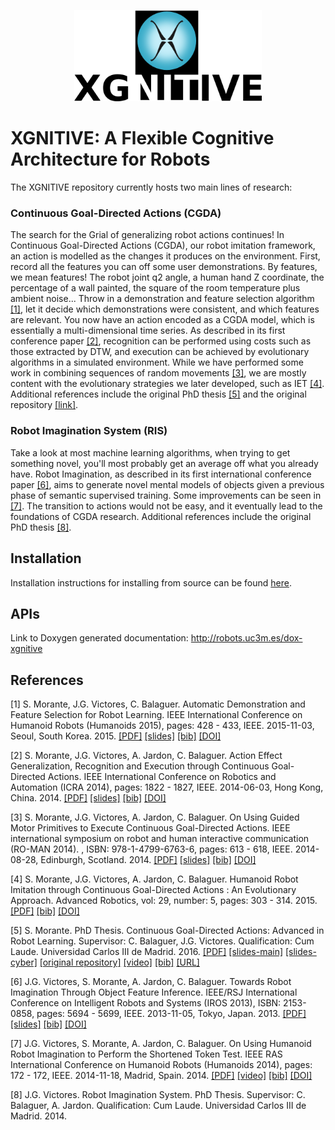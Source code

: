 <p align="center">
  <img src="doc/fig/xgnitive-400px_v2.png" alt="XGNITIVE logo" width="300"/>
</p>

# XGNITIVE: A Flexible Cognitive Architecture for Robots

The XGNITIVE repository currently hosts two main lines of research:

### Continuous Goal-Directed Actions (CGDA)
The search for the Grial of generalizing robot actions continues! In Continuous Goal-Directed Actions (CGDA), our robot imitation framework, an action is modelled as the changes it produces on the environment. First, record all the features you can off some user demonstrations. By features, we mean features! The robot joint q2 angle, a human hand Z coordinate, the percentage of a wall painted, the square of the room temperature plus ambient noise... Throw in a demonstration and feature selection algorithm [[1]](#1), let it decide which demonstrations were consistent, and which features are relevant. You now have an action encoded as a CGDA model, which is essentially a multi-dimensional time series. As described in its first conference paper [[2]](#2), recognition can be performed using costs such as those extracted by DTW, and execution can be achieved by evolutionary algorithms in a simulated environment. While we have performed some work in combining sequences of random movements [[3]](#3), we are mostly content with the evolutionary strategies we later developed, such as IET [[4]](#4). Additional references include the original PhD thesis [[5]](#5) and the original repository [[link]](https://github.com/smorante/continuous-goal-directed-actions).

### Robot Imagination System (RIS)
Take a look at most machine learning algorithms, when trying to get something novel, you'll most probably get an average off what you already have. Robot Imagination, as described in its first international conference paper [[6]](#6), aims to generate novel mental models of objects given a previous phase of semantic supervised training. Some improvements can be seen in [[7]](#7). The transition to actions would not be easy, and it eventually lead to the foundations of CGDA research. Additional references include the original PhD thesis [[8]](#8).

## Installation
Installation instructions for installing from source can be found [here](https://github.com/roboticslab-uc3m/xgnitive/blob/develop/doc/xgnitive_install_ubuntu_14_04.md).

## APIs

Link to Doxygen generated documentation: http://robots.uc3m.es/dox-xgnitive

## References
<a id="1">[1]</a> S. Morante, J.G. Victores, C. Balaguer. Automatic Demonstration and Feature Selection for Robot Learning. IEEE International Conference on Humanoid Robots (Humanoids 2015), pages: 428 - 433, IEEE. 2015-11-03, Seoul, South Korea. 2015. [[PDF]](http://roboticslab.uc3m.es/roboticslab/sites/default/files/morante2015automatic-preprint.pdf)  [[slides]](http://www.slideshare.net/JuanGVictores/morante2015automaticpresentation) [[bib]](doc/bib/morante2015automatic.bib) [[DOI]](http://dx.doi.org/10.1109/HUMANOIDS.2015.7363569)

<a id="2">[2]</a> S. Morante, J.G. Victores, A. Jardon, C. Balaguer. Action Effect Generalization, Recognition and Execution through Continuous Goal-Directed Actions. IEEE International Conference on Robotics and Automation (ICRA 2014), pages: 1822 - 1827, IEEE. 2014-06-03, Hong Kong, China. 2014. [[PDF]](http://roboticslab.uc3m.es/roboticslab/sites/default/files/Morante%20et%20al.%20-%202014%20-%20Action%20Effect%20Generalization,%20Recognition%20and%20Execution%20through%20Continuous%20Goal-Directed%20Actions.pdf) [[slides]](http://www.slideshare.net/JuanGVictores/morante2014actionpresentation) [[bib]](doc/bib/morante2014action.bib) [[DOI]](http://dx.doi.org/10.1109/ICRA.2014.6907098)

<a id="3">[3]</a> S. Morante, J.G. Victores, A. Jardon, C. Balaguer. On Using Guided Motor Primitives to Execute Continuous Goal-Directed Actions. IEEE international symposium on robot and human interactive communication (RO-MAN 2014). , ISBN: 978-1-4799-6763-6, pages: 613 - 618, IEEE. 2014-08-28, Edinburgh, Scotland. 2014. [[PDF]](http://roboticslab.uc3m.es/roboticslab/sites/default/files/morante2014on-preprint.pdf) [[slides]](http://www.slideshare.net/JuanGVictores/morante2014onpresentation) [[bib]](doc/bib/morante2014on.bib) [[DOI]](http://dx.doi.org/10.1109/ROMAN.2014.6926320)

<a id="4">[4]</a> S. Morante, J.G. Victores, A. Jardon, C. Balaguer. Humanoid Robot Imitation through Continuous Goal-Directed Actions : An Evolutionary Approach. Advanced Robotics, vol: 29, number: 5, pages: 303 - 314. 2015. [[PDF]](http://roboticslab.uc3m.es/roboticslab/sites/default/files/morante2015humanoid-preprint.pdf) [[bib]](doc/bib/morante2015humanoid.bib) [[DOI]](http://dx.doi.org/10.1080/01691864.2014.964314)

<a id="5">[5]</a> S. Morante. PhD Thesis. Continuous Goal-Directed Actions: Advanced in Robot Learning. Supervisor: C. Balaguer, J.G. Victores. Qualification: Cum Laude. Universidad Carlos III de Madrid. 2016. [[PDF]](https://github.com/smorante/continuous-goal-directed-actions/raw/master/thesis/report/phd_thesis.pdf) [[slides-main]](https://github.com/smorante/continuous-goal-directed-actions/raw/master/thesis/defense/smorante_thesis_main.pdf) [[slides-cyber]](https://github.com/smorante/continuous-goal-directed-actions/raw/master/thesis/defense/smorante_thesis_cyber.pdf) [[original repository]](https://github.com/smorante/continuous-goal-directed-actions) [[video]](http://www.dailymotion.com/video/x3w7qw0_defensa-tesis-doctoral-uc3m-santiago-morante_tech) [[bib]](doc/bib/morante2016phd.bib) [[URL]](http://hdl.handle.net/10016/23459)

<a id="6">[6]</a>  J.G. Victores, S. Morante, A. Jardon, C. Balaguer. Towards Robot Imagination Through Object Feature Inference. IEEE/RSJ International Conference on Intelligent Robots and Systems (IROS 2013), ISBN: 2153-0858, pages: 5694 - 5699, IEEE. 2013-11-05, Tokyo, Japan. 2013. [[PDF]](http://roboticslab.uc3m.es/roboticslab/sites/default/files/Victores%20et%20al.%20-%202013%20-%20Towards%20Robot%20Imagination%20Through%20Object%20Feature%20Inference.pdf) [[slides]](http://www.slideshare.net/JuanGVictores/victores2013towardspresentation) [[bib]](doc/bib/victores2013towards.bib) [[DOI]](http://dx.doi.org/10.1109/IROS.2013.6697181)

<a id="7">[7]</a>  J.G. Victores, S. Morante, A. Jardon, C. Balaguer. On Using Humanoid Robot Imagination to Perform the Shortened Token Test. IEEE RAS International Conference on Humanoid Robots (Humanoids 2014), pages: 172 - 172, IEEE. 2014-11-18, Madrid, Spain. 2014. [[PDF]](http://roboticslab.uc3m.es/roboticslab/sites/default/files/victores2014on-preprint.pdf) [[video]](https://youtu.be/KFHFW9dJfzA) [[bib]](doc/bib/victores2014on.bib) [[DOI]](http://dx.doi.org/10.1109/HUMANOIDS.2014.7041355)

<a id="8">[8]</a>  J.G. Victores. Robot Imagination System. PhD Thesis. Supervisor: C. Balaguer, A. Jardon. Qualification: Cum Laude. Universidad Carlos III de Madrid. 2014.

<!-- [![xgnitive Homepage](https://img.shields.io/badge/xgnitive--orange.svg)](http://robots.uc3m.es/dox-xgnitive) [![Latest Release](https://img.shields.io/github/tag/roboticslab-uc3m/xgnitive.svg?label=Latest Release)](https://github.com/roboticslab-uc3m/xgnitive/tags) -->

